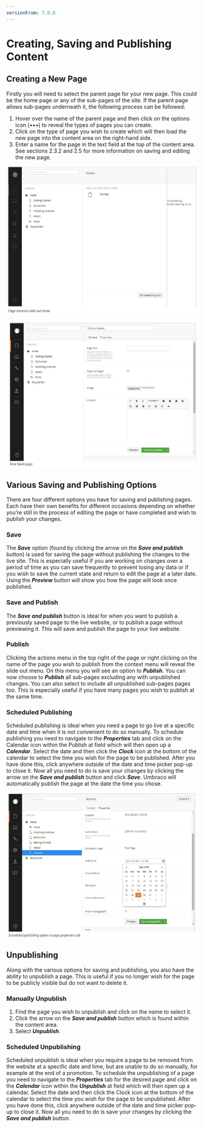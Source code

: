 ```yaml
---
versionFrom: 7.0.0
---
```


# Creating, Saving and Publishing Content

## Creating a New Page

Firstly you will need to select the parent page for your new page. This could be the home page or any of the sub-pages of the site. If the parent page allows sub-pages underneath it, the following process can be followed:

1. Hover over the name of the parent page and then click on the options icon (•••) to reveal the types of pages you can create.
2. Click on the type of page you wish to create which will then load the new page into the content area on the right-hand side.
3. Enter a name for the page in the text field at the top of the content area. See sections 2.3.2 and 2.5 for more information on saving and editing the new page.

![pageCreationSlidout.jpg](images/pageCreationSlidout.jpg)

![blankPage.jpg](images/blankPage.jpg)

## Various Saving and Publishing Options

There are four different options you have for saving and publishing pages. Each have their own benefits for different occasions depending on whether you’re still in the process of editing the page or have completed and wish to publish your changes.

### Save

The ***Save*** option (found by clicking the arrow on the ***Save and publish*** button) is used for saving the page without publishing the changes to the live site. This is especially useful if you are working on changes over a period of time as you can save frequently to prevent losing any data or if you wish to save the current state and return to edit the page at a later date. Using the ***Preview*** button will show you how the page will look once published.

### Save and Publish

The ***Save and publish*** button is ideal for when you want to publish a previously saved page to the live website, or to publish a page without previewing it. This will save and publish the page to your live website.

### Publish

Clicking the actions menu in the top right of the page or right clicking on the name of the page you wish to publish from the context menu will reveal the slide out menu. On this menu you will see an option to ***Publish***. You can now choose to ***Publish*** all sub-pages excluding any with unpublished changes. You can also select to include all unpublished sub-pages pages too. This is especially useful if you have many pages you wish to publish at the same time. 

### Scheduled Publishing

Scheduled publishing is ideal when you need a page to go live at a specific date and time when it is not convenient to do so manually. To schedule publishing you need to navigate to the ***Properties*** tab and click on the Calendar icon within the Publish at field which will then open up a ***Calendar***. Select the date and then click the ***Clock*** icon at the bottom of the calendar to select the time you wish for the page to be published. After you have done this, click anywhere outside of the date and time picker pop-up to close it. Now all you need to do is save your changes by clicking the arrow on the ***Save and publish*** button and click ***Save***.
Umbraco will automatically publish the page at the date the time you chose.

![scheduledPublish.jpg](images/scheduledPublish.jpg)

## Unpublishing

Along with the various options for saving and publishing, you also have the ability to unpublish a page. This is useful if you no longer wish for the page to be publicly visible but do not want to delete it.

### Manually Unpublish

1. Find the page you wish to unpublish and click on the name to select it.
2. Click the arrow on the ***Save and publish*** button which is found within the content area.
3. Select ***Unpublish***.

### Scheduled Unpublishing

Scheduled unpublish is ideal when you require a page to be removed from the website at a specific date and time, but are unable to do so manually, for example at the end of a promotion. To schedule the unpublishing of a page you need to navigate to the ***Properties*** tab for the desired page and click on the ***Calendar*** icon within the ***Unpublish*** at field which will then open up a calendar. Select the date and then click the Clock icon at the bottom of the calendar to select the time you wish for the page to be unpublished. After you have done this, click anywhere outside of the date and time picker pop-up to close it. Now all you need to do is save your changes by clicking the ***Save and publish*** button.
